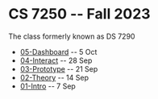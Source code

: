 # CS 7250 -- Fall 2023

The class formerly known as DS 7290

* [05-Dashboard](05-Dashboard.md) -- 5 Oct
* [04-Interact](04-Interact.md) -- 28 Sep
* [03-Prototype](03-Prototype.md) -- 21 Sep
* [02-Theory](02-Theory.md) -- 14 Sep
* [01-Intro](01-Intro.md) -- 7 Sep

